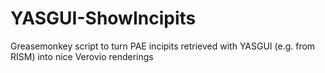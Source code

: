 # YASGUI-ShowIncipits
Greasemonkey script to turn PAE incipits retrieved with YASGUI (e.g. from RISM) into nice Verovio renderings

